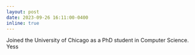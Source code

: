 ```yaml
---
layout: post
date: 2023-09-26 16:11:00-0400
inline: true
---
```


Joined the University of Chicago as a PhD student in Computer Science. Yess
